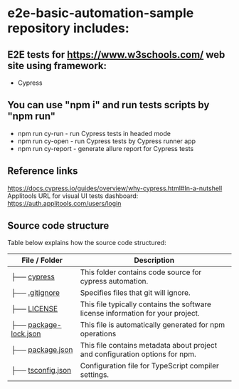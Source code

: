 # e2e-basic-automation-sample repository includes:

## **E2E tests for https://www.w3schools.com/ web site using framework:**

- Cypress

## **You can use "npm i" and run tests scripts by "npm run"**

- npm run cy-run - run Cypress tests in headed mode
- npm run cy-open - run Cypress tests by Cypress runner app
- npm run cy-report - generate allure report for Cypress tests

## **Reference links**
https://docs.cypress.io/guides/overview/why-cypress.html#In-a-nutshell
Applitools URL for visual UI tests dashboard: https://auth.applitools.com/users/login

## **Source code structure**

Table below explains how the source code structured:

| File / Folder                                     | Description                                                                      |
| ------------------------------------------------- | -------------------------------------------------------------------------------- |
| ├── [cypress](./cypress/)                         | This folder contains code source for cypress automation.                         |
| ├── [.gitignore](./.gitignore)                    | Specifies files that git will ignore.                                            |
| ├── [LICENSE](./LICENSE/)                         | This file typically contains the software license information for your project.  |
| ├── [package-lock.json](./package-lock.json/)     | This file is automatically generated for npm operations                          |
| ├── [package.json](./package.json/)               | This file contains metadata about project and configuration options for npm.     |
| ├── [tsconfig.json](./tsconfig.json/)             | Configuration file for TypeScript compiler settings.                             |
